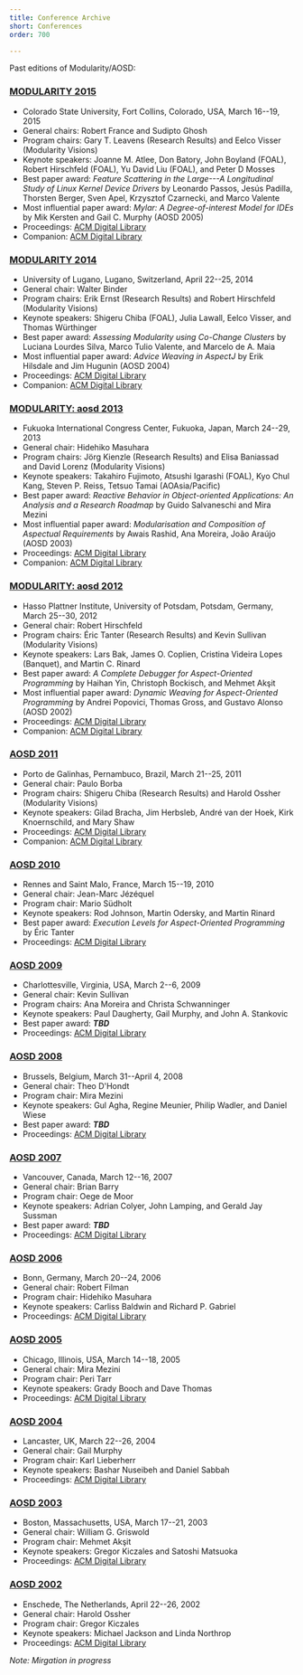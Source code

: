 ```yaml
---
title: Conference Archive
short: Conferences
order: 700

---
```


Past editions of Modularity/AOSD:

### [MODULARITY 2015](2015)
  * Colorado State University, Fort Collins, Colorado, USA, March 16--19, 2015
  * General chairs: Robert France and Sudipto Ghosh
  * Program chairs: Gary T. Leavens (Research Results) and Eelco Visser
    (Modularity Visions)
  * Keynote speakers: Joanne M. Atlee, Don Batory, John Boyland (FOAL), Robert
    Hirschfeld (FOAL), Yu David Liu (FOAL), and Peter D Mosses
  * Best paper award: _Feature Scattering in the Large---A Longitudinal Study of
    Linux Kernel Device Drivers_ by Leonardo  Passos, Jesús  Padilla, Thorsten
    Berger, Sven  Apel, Krzysztof  Czarnecki, and Marco  Valente
  * Most influential paper award: _Mylar: A Degree-of-interest Model for IDEs_ by
    Mik Kersten and Gail C. Murphy (AOSD 2005)
  * Proceedings:
    [ACM Digital Library](http://dl.acm.org/citation.cfm?id=2724525)
  * Companion:
    [ACM Digital Library](http://dl.acm.org/citation.cfm?id=2735386)

### [MODULARITY 2014](2014)
  * University of Lugano, Lugano, Switzerland, April 22--25, 2014
  * General chair: Walter Binder
  * Program chairs: Erik Ernst (Research Results) and Robert Hirschfeld
    (Modularity Visions)
  * Keynote speakers: Shigeru Chiba (FOAL), Julia Lawall, Eelco Visser, and
    Thomas Würthinger
  * Best paper award: _Assessing Modularity using Co-Change Clusters_ by Luciana
    Lourdes Silva, Marco Tulio Valente, and Marcelo de A. Maia
  * Most influential paper award: _Advice Weaving in AspectJ_ by Erik Hilsdale
    and Jim Hugunin (AOSD 2004)
  * Proceedings:
    [ACM Digital Library](http://dl.acm.org/citation.cfm?id=2577080)
  * Companion:
    [ACM Digital Library](http://dl.acm.org/citation.cfm?id=2584469)

### [MODULARITY: aosd 2013](2013)
  * Fukuoka International Congress Center, Fukuoka, Japan, March 24--29, 2013
  * General chair: Hidehiko Masuhara
  * Program chairs: Jörg Kienzle (Research Results) and Elisa Baniassad and
    David Lorenz (Modularity Visions)
  * Keynote speakers:
    Takahiro Fujimoto,
    Atsushi Igarashi (FOAL),
    Kyo Chul Kang,
    Steven P. Reiss,
    Tetsuo Tamai (AOAsia/Pacific)
  * Best paper award: _Reactive Behavior in Object-oriented Applications: An
    Analysis and a Research Roadmap_ by Guido Salvaneschi and Mira Mezini
  * Most influential paper award: _Modularisation and Composition of Aspectual
    Requirements_ by Awais Rashid, Ana Moreira, João Araújo (AOSD 2003)
  * Proceedings:
    [ACM Digital Library](http://dl.acm.org/citation.cfm?id=2451436)
  * Companion:
    [ACM Digital Library](http://dl.acm.org/citation.cfm?id=2457392)

### [MODULARITY: aosd 2012](2012)
  * Hasso Plattner Institute, University of Potsdam, Potsdam, Germany, March
    25--30, 2012
  * General chair: Robert Hirschfeld
  * Program chairs: Éric Tanter (Research Results) and Kevin Sullivan
    (Modularity Visions)
  * Keynote speakers: Lars Bak, James O. Coplien, Cristina Videira Lopes
    (Banquet), and Martin C. Rinard
  * Best paper award: _A Complete Debugger for Aspect-Oriented Programming_ by
    Haihan Yin, Christoph Bockisch, and Mehmet Akşit
  * Most influential paper award: _Dynamic Weaving for Aspect-Oriented
    Programming_ by Andrei Popovici, Thomas Gross, and Gustavo Alonso (AOSD
    2002)
  * Proceedings:
    [ACM Digital Library](http://dl.acm.org/citation.cfm?id=2162049)
  * Companion:
    [ACM Digital Library](http://dl.acm.org/citation.cfm?id=2162110)

### [AOSD 2011](2011)
  * Porto de Galinhas, Pernambuco, Brazil, March 21--25, 2011
  * General chair: Paulo Borba
  * Program chairs: Shigeru Chiba (Research Results) and Harold Ossher
    (Modularity Visions)
  * Keynote speakers: Gilad Bracha, Jim Herbsleb, André van der Hoek, Kirk
    Knoernschild, and Mary Shaw
  * Proceedings:
    [ACM Digital Library](http://dl.acm.org/citation.cfm?id=1960275)
  * Companion:
    [ACM Digital Library](http://dl.acm.org/citation.cfm?id=1960314)

### [AOSD 2010](2010)
  * Rennes and Saint Malo, France, March 15--19, 2010
  * General chair: Jean-Marc Jézéquel
  * Program chair: Mario Südholt
  * Keynote speakers: Rod Johnson, Martin Odersky, and Martin Rinard
  * Best paper award: _Execution Levels for Aspect-Oriented Programming_ by Éric
    Tanter
  * Proceedings:
    [ACM Digital Library](http://dl.acm.org/citation.cfm?id=1739230)

### [AOSD 2009](2009)
  * Charlottesville, Virginia, USA, March 2--6, 2009
  * General chair: Kevin Sullivan
  * Program chairs: Ana Moreira and Christa Schwanninger
  * Keynote speakers: Paul Daugherty, Gail Murphy, and John A. Stankovic
  * Best paper award: ___TBD___
  * Proceedings:
    [ACM Digital Library](http://portal.acm.org/toc.cfm?id=1509239)

### [AOSD 2008](2008)
  * Brussels, Belgium, March 31--April 4, 2008
  * General chair: Theo D'Hondt
  * Program chair: Mira Mezini
  * Keynote speakers: Gul Agha, Regine Meunier, Philip Wadler, and Daniel Wiese
  * Best paper award: ___TBD___
  * Proceedings:
    [ACM Digital Library](http://portal.acm.org/toc.cfm?id=1353482)

### [AOSD 2007](2007)
  * Vancouver, Canada, March 12--16, 2007
  * General chair: Brian Barry
  * Program chair: Oege de Moor
  * Keynote speakers: Adrian Colyer, John Lamping, and Gerald Jay Sussman
  * Best paper award: ___TBD___
  * Proceedings:
    [ACM Digital Library](http://portal.acm.org/toc.cfm?id=1218563)

### [AOSD 2006](2006)
  * Bonn, Germany, March 20--24, 2006
  * General chair: Robert Filman
  * Program chair: Hidehiko Masuhara
  * Keynote speakers: Carliss Baldwin and Richard P. Gabriel
  * Proceedings:
    [ACM Digital Library](http://portal.acm.org/toc.cfm?id=1119655)

### [AOSD 2005](2005)
  * Chicago, Illinois, USA, March 14--18, 2005
  * General chair: Mira Mezini
  * Program chair: Peri Tarr
  * Keynote speakers: Grady Booch and Dave Thomas
  * Proceedings:
    [ACM Digital Library](http://portal.acm.org/toc.cfm?id=1052898)

### [AOSD 2004](2004)
  * Lancaster, UK, March 22--26, 2004
  * General chair: Gail Murphy
  * Program chair: Karl Lieberherr
  * Keynote speakers: Bashar Nuseibeh and Daniel Sabbah
  * Proceedings:
    [ACM Digital Library](http://portal.acm.org/toc.cfm?id=976270)

### [AOSD 2003](2003)
  * Boston, Massachusetts, USA, March 17--21, 2003
  * General chair: William G. Griswold
  * Program chair: Mehmet Akşit
  * Keynote speakers: Gregor Kiczales and Satoshi Matsuoka
  * Proceedings:
    [ACM Digital Library](http://portal.acm.org/toc.cfm?id=643603)

### [AOSD 2002](http://trese.cs.utwente.nl/aosd2002/)
  * Enschede, The Netherlands, April 22--26, 2002
  * General chair: Harold Ossher
  * Program chair: Gregor Kiczales
  * Keynote speakers: Michael Jackson and Linda Northrop
  * Proceedings:
    [ACM Digital Library](http://portal.acm.org/toc.cfm?id=508386)

_Note: Mirgation in progress_
